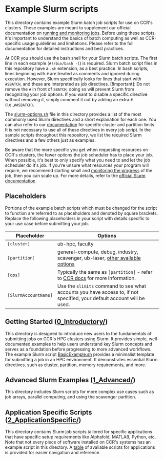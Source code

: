 # Example Slurm scripts

This directory contains example Slurm batch job scripts for use on CCR's clusters. These examples are meant to supplement our official documentation on [running and monitoring jobs](https://docs.ccr.buffalo.edu/en/latest/hpc/jobs/). Before using these scripts, it's important to understand the basics of batch computing as well as CCR-specific usage guidelines and limitations. Please refer to the full documentation for detailed instructions and best practices.

At CCR you should use the bash shell for your Slurm batch scripts. The first line in each example (`#!/bin/bash -l`) is required. Slurm batch script files in this repository have a `.sh` extension, as a best practice. In bash scripts, lines beginning with `#` are treated as comments and ignored during execution. However, Slurm specifically looks for lines that start with `#SBATCH`, and these are interpreted as job directives.
[!Important]: Do not remove the `#` in front of `SBATCH`; doing so will prevent Slurm from recognizing your job options. If you want to disable a specific directive without removing it, simply comment it out by adding an extra `#` (i.e.,`##SBATCH`).

The [slurm-options.sh](slurm-options.sh) file in this directory provides a list of the most commonly used Slurm directives and a short explanation for each one. You can also refer to our [documentation](https://docs.ccr.buffalo.edu/en/latest/hpc/jobs/#slurm-directives-partitions-qos) for specific cluster and partition limits. It is not necessary to use all of these directives in every job script. In the sample scripts throughout this repository, we list the required Slurm directives and a few others just as examples.

Be aware that the more specific you get when requesting resources on CCR's clusters, the fewer options the job scheduler has to place your job. When possible, it's best to only specify what you need to and let the job scheduler do it's job. If you're unsure what resources your program will require, we recommend starting small and [monitoring the progress](https://docs.ccr.buffalo.edu/en/latest/hpc/jobs/#monitoring-jobs) of the job, then you can scale up. For more details, refer to the [official Slurm documentation](https://slurm.schedmd.com/documentation.html).

## Placeholders

Portions of the example batch scripts which must be changed for the script to function are referred to as placeholders and denoted by square brackets. Replace the following placeholders in your script with details specific to your use case before submitting your job.

| Placeholder             | Options |
|-------------------------|-------------------------------------------|
| `[cluster]`             | ub-hpc, faculty |
| `[partition]`           | general-compute, debug, industry, scavenger, ub-laser, [other available options](https://docs.ccr.buffalo.edu/en/latest/hpc/clusters/#ub-hpc-compute-cluster) |
| `[qos]`                 | Typically the same as `[partition]` - refer to [CCR docs](https://docs.ccr.buffalo.edu/en/latest/hpc/jobs/#slurm-directives-partitions-qos) for more information. |
| `[SlurmAccountName]`    | Use the `slimits` command to see what accounts you have access to, if not specified, your default account will be used.  |

## Getting Started ([0_Introductory/](./0_Introductory/README.md))

This directory is designed to introduce new users to the fundamentals of submitting jobs on CCR's HPC clusters using Slurm. It provides simple, well-documented examples to help users understand key Slurm concepts and serves as a foundation before progressing to more advanced workflows. The example Slurm script [BasicExample.sh](./0_Introductory/BasicExample.sh) provides a minimalist template for submitting a job in an HPC environment. It demonstrates essential Slurm directives, such as cluster, partition, memory requirements, and more.

## Advanced Slurm Examples ([1_Advanced/](./1_Advanced/README.md))

This directory includes Slurm scripts for more complex use cases such as job arrays, parallel computing, and using the scavenger partition.

## Application Specific Scripts ([2_ApplicationSpecific/](./2_ApplicationSpecific/README.md))

This directory contains Slurm job scripts tailored for specific applications that have specific setup requirements like Alphafold, MATLAB, Python, etc. Note that not every piece of software installed on CCR's systems has an example script in this directory. A [table](./2_ApplicationSpecific/README.md#table-of-topics) of available scripts for  applications is provided for easier navigation and reference.
